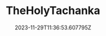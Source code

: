 ---
title: "TheHolyTachanka"
category: "IndieWeb & Personal Blogs"
site_url: https://theholytachanka.com/
feed_url: https://theholytachanka.com/index.xml
date: 2023-11-29T11:36:53.607795Z
domain: theholytachanka.com

---